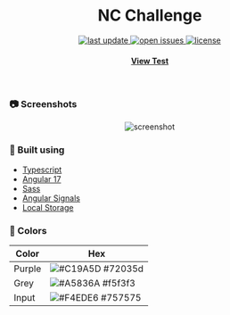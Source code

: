 <div align="center">
  <h1>NC Challenge</h1>
   
<!-- Badges -->
<p>

  <a href="">
    <img src="https://img.shields.io/github/last-commit/alice-ang/NC_challenge" alt="last update" />
  </a>

  <a href="https://github.com/alice-ang/NC_challenge/issues/">
    <img src="https://img.shields.io/github/issues/alice-ang/NC_challenge" alt="open issues" />
  </a>
  <a href="https://github.com/alice-ang/NC_challenge/blob/master/LICENSE">
    <img src="https://img.shields.io/github/license/alice-ang/hNC_challenge" alt="license" />
  </a>
</p>
   
<h4>
    <a href="https://nc-challenge.vercel.app/">View Test</a>

</div>

<br />

<!-- Screenshots -->

### :camera: Screenshots

<div align="center"> 
  <img src="https://alice-ang.vercel.app/_next/image?url=https%3A%2F%2Fcdn.sanity.io%2Fimages%2Fj2bxdvs7%2Fproduction%2Ff11ea2601fb9040be1f4d3ca14be0a01805a291b-1542x1080.png&w=3840&q=75" alt="screenshot" />
</div>

<!-- TechStack -->

### :space_invader: Built using

  <ul>
    <li><a href="https://www.typescriptlang.org/">Typescript</a></li>
    <li><a href="https://angular.io/">Angular 17</a></li>
    <li><a href="https://sass-lang.com/guide/">Sass</a></li>
    <li><a href="https://angular.io/guide/signals">Angular Signals</a></li>
    <li><a href="https://developer.mozilla.org/en-US/docs/Web/API/Window/localStorage">Local Storage</a></li>
  </ul>

<!-- Colors -->

### :art: Colors

| Color  | Hex                                                              |
| ------ | ---------------------------------------------------------------- |
| Purple | ![#C19A5D](https://via.placeholder.com/10/72035d?text=+) #72035d |
| Grey   | ![#A5836A](https://via.placeholder.com/10/f5f3f3?text=+) #f5f3f3 |
| Input  | ![#F4EDE6](https://via.placeholder.com/10/757575?text=+) #757575 |
